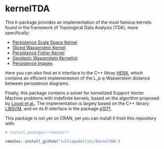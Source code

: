 
<!-- README.md is generated from README.Rmd. Please edit that file -->

# kernelTDA

<!-- badges: start -->

<!-- badges: end -->

This `R`-package provides an implementation of the most famous kernels
found in the framework of Topological Data Analysis (TDA), more
specifically:

  - [Persistence Scale Space
    Kernel](http://openaccess.thecvf.com/content_cvpr_2015/papers/Reininghaus_A_Stable_Multi-Scale_2015_CVPR_paper.pdf)
  - [Sliced Wasserstein
    Kernel](https://dl.acm.org/citation.cfm?id=3305450)
  - [Persistence Fisher
    Kernel](http://papers.nips.cc/paper/8205-persistence-fisher-kernel-a-riemannian-manifold-kernel-for-persistence-diagrams.pdf)
  - [Geodesic Wasserstein Kernel(s)](https://arxiv.org/abs/1709.07100)
  - [Persistence
    Images](http://www.jmlr.org/papers/volume18/16-337/16-337.pdf)


Here you can also find an `R` interface to the C++ libray
[HERA](https://bitbucket.org/grey_narn/hera/src/master/), which contains
an efficient implementation of the L_p q-Wasserstein distance
between persistence diagrams.


Finally, this package contains a solver for kernelized Support Vector Machine problems with indefinite kernels, based on the algorithm proposed by [Loosli et al.](https://hal.archives-ouvertes.fr/hal-01593553/document). The implementation is largely based on the C++ library [LIBSVM](https://www.csie.ntu.edu.tw/~cjlin/libsvm/), and on its R interface in the package [e1071](https://CRAN.R-project.org/package=e1071).


This package is not yet on CRAN, yet you can install it from this
repository with:

``` r
# install.packages("remotes")

remotes::install_github("tulliapadellini/kernelTDA")
```
